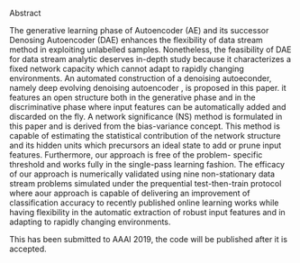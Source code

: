 
Abstract

The generative learning phase of Autoencoder (AE) and its successor Denosing Autoencoder (DAE) enhances the flexibility of data stream method in exploiting unlabelled samples. Nonetheless, the feasibility of DAE for data stream analytic deserves in-depth study because it characterizes a fixed network capacity which cannot adapt to rapidly changing environments. An automated construction of a denoising autoeconder, namely deep evolving denoising autoencoder , is proposed in this paper. it features an open structure both in the generative phase and in the discriminative phase where input features can be automatically added and discarded on the fly. A network significance (NS) method is formulated in this paper and is derived from the bias-variance concept. This method is capable of estimating the statistical contribution of the network structure and its hidden units which precursors an ideal state to add or prune input features. Furthermore, our approach is free of the problem- specific threshold and works fully in the single-pass learning fashion. The efficacy of our approach is numerically validated using nine non-stationary data stream problems simulated under the prequential test-then-train protocol where aour approach is capable of delivering an improvement of classification accuracy to recently published online learning works while having flexibility in the automatic extraction of robust input features and in adapting to rapidly changing environments.

This has been submitted to AAAI 2019, the code will be published after it is accepted.
